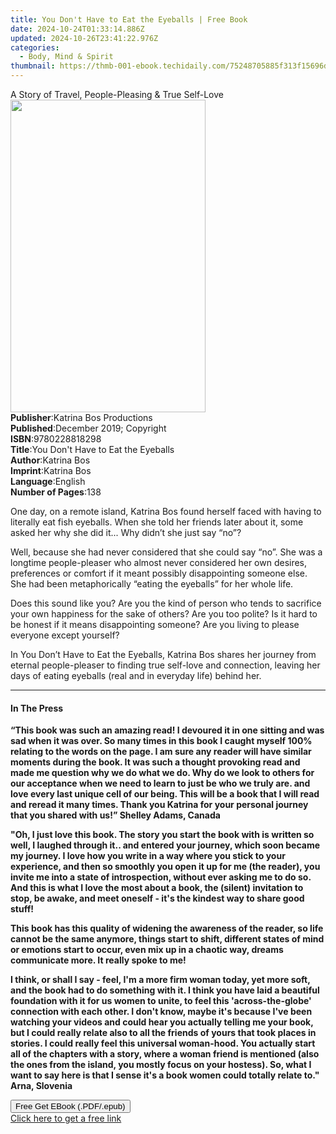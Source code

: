 ```yaml
---
title: You Don't Have to Eat the Eyeballs | Free Book
date: 2024-10-24T01:33:14.886Z
updated: 2024-10-26T23:41:22.976Z
categories:
  - Body, Mind & Spirit
thumbnail: https://thmb-001-ebook.techidaily.com/75248705885f313f15696d1794ad89651269959a9278241557e437b49322e838.jpg
---
```

<main id="book-container">
  <div class="flex flex-col">
    <div class="book-brief flex-1 py-6 px-4 sm:p-6 md:py-10 md:px-8">
      <!-- brief-->
      <div class="book-brief-main">
        A Story of Travel, People-Pleasing & True Self-Love
      </div>
    </div>
    <div
      class="book-meta-info flex-1 grid gap-4 col-start-1 col-end-3 row-start-1 sm:mb-6 sm:grid-cols-4 lg:gap-6 lg:col-start-2 lg:row-end-6 lg:row-span-6 lg:mb-0"
    >
      <div
        class="book-meta-info-left place-content-center mt-4 p-4 text-sm leading-6 col-start-2 col-span-2 dark:text-slate-400"
      >
        <img
          class="w-full h-500 object-cover rounded-lg sm:h-255 sm:col-span-2 lg:col-span-full"
          src="https://img-001-ebook.techidaily.com/11e8561255018727bcc72a840b51fd2fe607d7dc17029f0cb600a23371fd07b8.jpg"
          alt=""
          width="312"
          height="500"
        />
      </div>
      <div
        class="book-meta-info-right mt-2 col-start-1 row-start-2 col-span-3 self-center"
      >
        <!-- meta data  -->
        <div class="flex flex-col px-4 md:px-8">
          <div class="flex-1">
            <strong>Publisher</strong>:<span class="px-2"
              >Katrina Bos Productions</span
            >
          </div>
          <div class="flex-1">
            <strong>Published</strong>:<span class="px-2"
              >December 2019; Copyright</span
            >
          </div>
          <div class="flex-1">
            <strong>ISBN</strong>:<span class="px-2">9780228818298</span>
          </div>
          <div class="flex-1">
            <strong>Title</strong>:<span class="px-2"
              >You Don&#39;t Have to Eat the Eyeballs</span
            >
          </div>
          <div class="flex-1">
            <strong>Author</strong>:<span class="px-2">Katrina Bos</span>
          </div>
          <div class="flex-1">
            <strong>Imprint</strong>:<span class="px-2">Katrina Bos</span>
          </div>
          <div class="flex-1">
            <strong>Language</strong>:<span class="px-2">English</span>
          </div>
          <div class="flex-1">
            <strong>Number of Pages</strong>:<span class="px-2">138</span>
          </div>
        </div>
      </div>
    </div>
    <div class="book-description flex-1 py-6 px-4 sm:p-6 md:py-10 md:px-8">
      <div class="book-description-main">
        <div accordion-content="" id="description">
          <p>
            One day, on a remote island, Katrina Bos found herself faced with
            having to literally eat fish eyeballs. When she told her friends
            later about it, some asked her why she did it... Why didn’t she just
            say “no”?
          </p>
          <p>
            Well, because she had never considered that she could say “no”. She
            was a longtime people-pleaser who almost never considered her own
            desires, preferences or comfort if it meant possibly disappointing
            someone else. She had been metaphorically “eating the eyeballs” for
            her whole life.
          </p>
          <p>
            Does this sound like you? Are you the kind of person who tends to
            sacrifice your own happiness for the sake of others? Are you too
            polite? Is it hard to be honest if it means disappointing someone?
            Are you living to please everyone except yourself?
          </p>
          <p>
            In You Don’t Have to Eat the Eyeballs, Katrina Bos shares her
            journey from eternal people-pleaser to finding true self-love and
            connection, leaving her days of eating eyeballs (real and in
            everyday life) behind her.
          </p>
        </div>
      </div>
    </div>
    <div class="book-excerpts flex-1 py-6 px-4 sm:p-6 md:py-10 md:px-8">
      <!-- excerpts-->
      <div class="book-excerpts-main">
        <hr />
        <h4 class="placeholder placeholder-heading">
          <span>In The Press</span>
        </h4>
        <p></p>
        <p>
          <strong
            >“This book was such an amazing read! I devoured it in one sitting
            and was sad when it was over. So many times in this book I caught
            myself 100% relating to the words on the page. I am sure any reader
            will have similar moments during the book. It was such a thought
            provoking read and made me question why we do what we do. Why do we
            look to others for our acceptance when we need to learn to just be
            who we truly are. and love every last unique cell of our being. This
            will be a book that I will read and reread it many times. Thank you
            Katrina for your personal journey that you shared with us!” Shelley
            Adams, Canada</strong
          >
        </p>
        <p>
          <strong
            >"Oh, I just love this book. The story you start the book with is
            written so well, I laughed through it.. and entered your journey,
            which soon became my journey. I love how you write in a way where
            you stick to your experience, and then so smoothly you open it up
            for me (the reader), you invite me into a state of introspection,
            without ever asking me to do so. And this is what I love the most
            about a book, the (silent) invitation to stop, be awake, and meet
            oneself - it's the kindest way to share good stuff!</strong
          >
        </p>
        <p>
          <strong
            >This book has this quality of widening the awareness of the reader,
            so life cannot be the same anymore, things start to shift, different
            states of mind or emotions start to occur, even mix up in a chaotic
            way, dreams communicate more. It really spoke to me!</strong
          >
        </p>
        <p>
          <strong
            >I think, or shall I say - feel, I'm a more firm woman today, yet
            more soft, and the book had to do something with it. I think you
            have laid a beautiful foundation with it for us women to unite, to
            feel this 'across-the-globe' connection with each other. I don't
            know, maybe it's because I've been watching your videos and could
            hear you actually telling me your book, but I could really relate
            also to all the friends of yours that took places in stories. I
            could really feel this universal woman-hood. You actually start all
            of the chapters with a story, where a woman friend is mentioned
            (also the ones from the island, you mostly focus on your hostess).
            So, what I want to say here is that I sense it's a book women could
            totally relate to." Arna, Slovenia</strong
          >
        </p>
        <p></p>
      </div>
    </div>
    <div
      class="book-about-author flex-1 py-6 px-4 sm:p-6 md:py-10 md:px-8"
    ></div>
    <div class="book-free-get flex-1 py-6 px-4 sm:p-6 md:py-10 md:px-8">
      <button
        id="btn-free-get"
        class="bg-blue-500 hover:bg-blue-700 text-white font-bold py-2 px-4 rounded"
      >
        Free Get EBook (.PDF/.epub)
      </button>
      <div id="countdown-display" class="px-2 text-lg mt-2"></div>
      <a
        id="free-link"
        class="hidden bg-blue-500 hover:bg-blue-700 text-white font-bold py-2 px-4 rounded"
        href="https://www.ebooks.com/en-us/book/209911996/you-don-t-have-to-eat-the-eyeballs/katrina-bos/"
        target="_blank"
        >Click here to get a free link</a
      >
    </div>
    <script>
      let countdownTime = 0;
      let countdownInterval = null;
      document
        .getElementById('btn-free-get')
        .addEventListener('click', startCountdown);
      function startCountdown() {
        countdownTime = new Date().getTime() + 60000 * 3;
        countdownInterval = setInterval(updateCountdown, 1000);
        document.getElementById('btn-free-get').disabled = true;
        document
          .getElementById('btn-free-get')
          .classList.add('bg-gray-500', 'cursor-not-allowed');
      }
      function updateCountdown() {
        let currentTime = new Date().getTime();
        let timeLeft = countdownTime - currentTime;
        let secondsLeft = Math.floor(timeLeft / 1000);
        document.getElementById('countdown-display').innerHTML =
          `Remaining time: ${secondsLeft} seconds.`;
        if (secondsLeft <= 0) {
          clearInterval(countdownInterval);
          document.getElementById('btn-free-get').classList.add('hidden');
          document.getElementById('free-link').classList.remove('hidden');
          document.getElementById('countdown-display').innerHTML = '';
        }
      }
    </script>
  </div>
</main>

<ins class="adsbygoogle"
      style="display:block"
      data-ad-client="ca-pub-7571918770474297"
      data-ad-slot="8358498916"
      data-ad-format="auto"
      data-full-width-responsive="true"></ins>
    